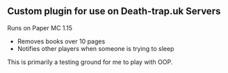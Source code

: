 ## Custom plugin for use on Death-trap.uk Servers
Runs on Paper MC 1.15

- Removes books over 10 pages
- Notifies other players when someone is trying to sleep

This is primarily a testing ground for me to play with OOP.
